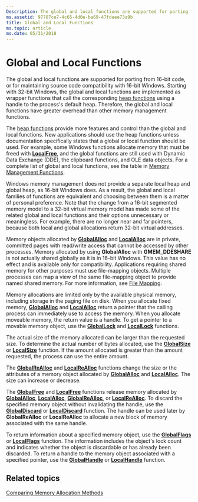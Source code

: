 ```yaml
---
Description: The global and local functions are supported for porting from 16-bit code, or for maintaining source code compatibility with 16-bit Windows.
ms.assetid: 97707ce7-4c65-4d0e-ba69-47fdaee73a9b
title: Global and Local Functions
ms.topic: article
ms.date: 05/31/2018
---
```


# Global and Local Functions

The global and local functions are supported for porting from 16-bit code, or for maintaining source code compatibility with 16-bit Windows. Starting with 32-bit Windows, the global and local functions are implemented as wrapper functions that call the corresponding [heap functions](heap-functions.md) using a handle to the process's default heap. Therefore, the global and local functions have greater overhead than other memory management functions.

The [heap functions](heap-functions.md) provide more features and control than the global and local functions. New applications should use the heap functions unless documentation specifically states that a global or local function should be used. For example, some Windows functions allocate memory that must be freed with [**LocalFree**](/windows/desktop/api/WinBase/nf-winbase-localfree), and the global functions are still used with Dynamic Data Exchange (DDE), the clipboard functions, and OLE data objects. For a complete list of global and local functions, see the table in [Memory Management Functions](memory-management-functions.md).

Windows memory management does not provide a separate local heap and global heap, as 16-bit Windows does. As a result, the global and local families of functions are equivalent and choosing between them is a matter of personal preference. Note that the change from a 16-bit segmented memory model to a 32-bit virtual memory model has made some of the related global and local functions and their options unnecessary or meaningless. For example, there are no longer near and far pointers, because both local and global allocations return 32-bit virtual addresses.

Memory objects allocated by [**GlobalAlloc**](/windows/desktop/api/WinBase/nf-winbase-globalalloc) and [**LocalAlloc**](/windows/desktop/api/WinBase/nf-winbase-localalloc) are in private, committed pages with read/write access that cannot be accessed by other processes. Memory allocated by using **GlobalAlloc** with **GMEM\_DDESHARE** is not actually shared globally as it is in 16-bit Windows. This value has no effect and is available only for compatibility. Applications requiring shared memory for other purposes must use file-mapping objects. Multiple processes can map a view of the same file-mapping object to provide named shared memory. For more information, see [File Mapping](file-mapping.md).

Memory allocations are limited only by the available physical memory, including storage in the paging file on disk. When you allocate fixed memory, [**GlobalAlloc**](/windows/desktop/api/WinBase/nf-winbase-globalalloc) and [**LocalAlloc**](/windows/desktop/api/WinBase/nf-winbase-localalloc) return a pointer that the calling process can immediately use to access the memory. When you allocate moveable memory, the return value is a handle. To get a pointer to a movable memory object, use the [**GlobalLock**](/windows/desktop/api/WinBase/nf-winbase-globallock) and [**LocalLock**](/windows/desktop/api/WinBase/nf-winbase-locallock) functions.

The actual size of the memory allocated can be larger than the requested size. To determine the actual number of bytes allocated, use the [**GlobalSize**](/windows/desktop/api/WinBase/nf-winbase-globalsize) or [**LocalSize**](/windows/desktop/api/WinBase/nf-winbase-localsize) function. If the amount allocated is greater than the amount requested, the process can use the entire amount.

The [**GlobalReAlloc**](/windows/desktop/api/WinBase/nf-winbase-globalrealloc) and [**LocalReAlloc**](/windows/desktop/api/WinBase/nf-winbase-localrealloc) functions change the size or the attributes of a memory object allocated by [**GlobalAlloc**](/windows/desktop/api/WinBase/nf-winbase-globalalloc) and [**LocalAlloc**](/windows/desktop/api/WinBase/nf-winbase-localalloc). The size can increase or decrease.

The [**GlobalFree**](/windows/desktop/api/WinBase/nf-winbase-globalfree) and [**LocalFree**](/windows/desktop/api/WinBase/nf-winbase-localfree) functions release memory allocated by [**GlobalAlloc**](/windows/desktop/api/WinBase/nf-winbase-globalalloc), [**LocalAlloc**](/windows/desktop/api/WinBase/nf-winbase-localalloc), [**GlobalReAlloc**](/windows/desktop/api/WinBase/nf-winbase-globalrealloc), or [**LocalReAlloc**](/windows/desktop/api/WinBase/nf-winbase-localrealloc). To discard the specified memory object without invalidating the handle, use the [**GlobalDiscard**](/windows/desktop/api/WinBase/nf-winbase-globaldiscard) or [**LocalDiscard**](/windows/win32/api/minwinbase/nf-minwinbase-localdiscard) function. The handle can be used later by **GlobalReAlloc** or **LocalReAlloc** to allocate a new block of memory associated with the same handle.

To return information about a specified memory object, use the [**GlobalFlags**](/windows/desktop/api/WinBase/nf-winbase-globalflags) or [**LocalFlags**](/windows/desktop/api/WinBase/nf-winbase-localflags) function. The information includes the object's lock count and indicates whether the object is discardable or has already been discarded. To return a handle to the memory object associated with a specified pointer, use the [**GlobalHandle**](/windows/desktop/api/WinBase/nf-winbase-globalhandle) or [**LocalHandle**](/windows/desktop/api/WinBase/nf-winbase-localhandle) function.

## Related topics

<dl> <dt>

[Comparing Memory Allocation Methods](comparing-memory-allocation-methods.md)
</dt> </dl>

 

 